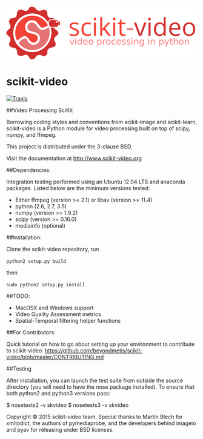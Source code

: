 
![scikit-video logo](doc/images/scikit-video.png)


scikit-video
============

[![Travis](https://api.travis-ci.org/scikit-video/scikit-video.png?branch=master)](https://travis-ci.org/scikit-video/scikit-video)

##Video Processing SciKit

Borrowing coding styles and conventions from scikit-image and scikit-learn,
scikit-video is a Python module for video processing built on top of 
scipy, numpy, and ffmpeg.

This project is distributed under the 3-clause BSD.

Visit the documentation at http://www.scikit-video.org

##Dependencies:

Integration testing performed using an Ubuntu 12.04 LTS and anaconda packages. Listed below are the minimum versions tested:

- Either ffmpeg (version >= 2.1) or libav (version >= 11.4)
- python (2.6, 2.7, 3.5)
- numpy (version >= 1.9.2)
- scipy (version >= 0.16.0)
- mediainfo (optional)

##Installation:

Clone the scikit-video repository, run

`python2 setup.py build`

then 

`sudo python2 setup.py install`

##TODO:
- MacOSX and Windows support
- Video Quality Assessment metrics
- Spatial-Temporal filtering helper functions


##For Contributors:

Quick tutorial on how to go about setting up your environment to contribute to scikit-video: https://github.com/beyondmetis/scikit-video/blob/master/CONTRIBUTING.md

##Testing

After installation, you can launch the test suite from outside the source directory (you will need to have the nose package installed). To ensure that both python2 and python3 versions pass:

$ nosetests2 -v skvideo
$ nosetests3 -v skvideo

Copyright &copy; 2015 scikit-video team. Special thanks to Martín Blech for xmltodict, the authors of pymediaprobe, and the developers behind imageio and pyav for releasing under BSD licenses.
